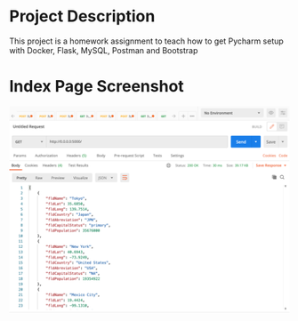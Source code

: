 # Project Description
This project is a homework assignment to teach how to get Pycharm setup with Docker, Flask, MySQL, Postman and Bootstrap

# Index Page Screenshot
![postman output](screenshots/postman.png)